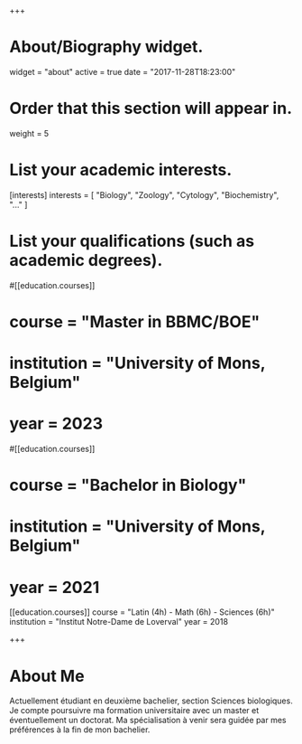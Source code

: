+++
# About/Biography widget.
widget = "about"
active = true
date = "2017-11-28T18:23:00"

# Order that this section will appear in.
weight = 5

# List your academic interests.
[interests]
  interests = [
    "Biology",
    "Zoology",
    "Cytology",
    "Biochemistry",
    "..."
  ]

# List your qualifications (such as academic degrees).
#[[education.courses]]
#  course = "Master in BBMC/BOE"
#  institution = "University of Mons, Belgium"
#  year = 2023

#[[education.courses]]
#  course = "Bachelor in Biology"
#  institution = "University of Mons, Belgium"
#  year = 2021

[[education.courses]]
  course = "Latin (4h) - Math (6h) - Sciences (6h)"
  institution = "Institut Notre-Dame de Loverval"
  year = 2018

+++

# About Me

Actuellement étudiant en deuxième bachelier, section Sciences biologiques. Je compte poursuivre ma formation universitaire avec un master et éventuellement un doctorat. Ma spécialisation à venir sera guidée par mes préférences à la fin de mon bachelier.
